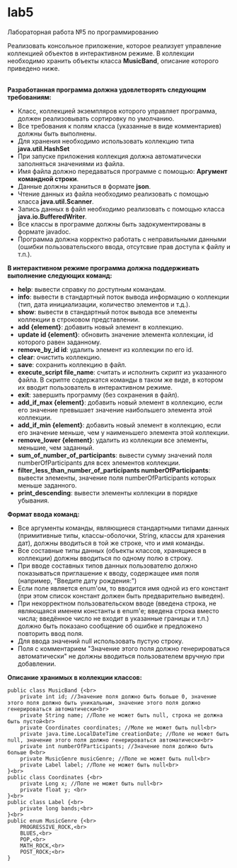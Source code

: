 # lab5
Лабораторная работа №5 по программированию <br>

Реализовать консольное приложение, которое реализует управление коллекцией объектов в интерактивном режиме. В коллекции необходимо хранить объекты класса <b>MusicBand</b>, описание которого приведено ниже.<br><br>

<b>Разработанная программа должна удовлетворять следующим требованиям:</b><br>
- Класс, коллекцией экземпляров которого управляет программа, должен реализовывать сортировку по умолчанию.
- Все требования к полям класса (указанные в виде комментариев) должны быть выполнены.
- Для хранения необходимо использовать коллекцию типа <b>java.util.HashSet</b>
- При запуске приложения коллекция должна автоматически заполняться значениями из файла.
- Имя файла должно передаваться программе с помощью: <b>Аргумент командной строки</b>.
- Данные должны храниться в формате <b>json</b>.
- Чтение данных из файла необходимо реализовать с помощью класса <b>java.util.Scanner</b>.
- Запись данных в файл необходимо реализовать с помощью класса <b>java.io.BufferedWriter</b>.
- Все классы в программе должны быть задокументированы в формате javadoc.
- Программа должна корректно работать с неправильными данными (ошибки пользовательского ввода, отсутсвие прав доступа к файлу и т.п.).<br>

<b>В интерактивном режиме программа должна поддерживать выполнение следующих команд:</b>
- <b>help</b>: вывести справку по доступным командам.
- <b>info</b>: вывести в стандартный поток вывода информацию о коллекции (тип, дата инициализации, количество элементов и т.д.).
- <b>show</b>: вывести в стандартный поток вывода все элементы коллекции в строковом представлении.
- <b>add {element}</b>: добавить новый элемент в коллекцию.
- <b>update id {element}</b>: обновить значение элемента коллекции, id которого равен заданному.
- <b>remove_by_id id</b>: удалить элемент из коллекции по его id.
- <b>clear</b>: очистить коллекцию.
- <b>save</b>: сохранить коллекцию в файл.
- <b>execute_script file_name</b>: считать и исполнить скрипт из указанного файла. В скрипте содержатся команды в таком же виде, в котором их вводит пользователь в интерактивном режиме.
- <b>exit</b>: завершить программу (без сохранения в файл).
- <b>add_if_max {element}</b>: добавить новый элемент в коллекцию, если его значение превышает значение наибольшего элемента этой коллекции.
- <b>add_if_min {element}</b>: добавить новый элемент в коллекцию, если его значение меньше, чем у наименьшего элемента этой коллекции.
- <b>remove_lower {element}</b>: удалить из коллекции все элементы, меньшие, чем заданный.
- <b>sum_of_number_of_participants</b>: вывести сумму значений поля numberOfParticipants для всех элементов коллекции.
- <b>filter_less_than_number_of_participants numberOfParticipants</b>: вывести элементы, значение поля numberOfParticipants которых меньше заданного.
- <b>print_descending</b>: вывести элементы коллекции в порядке убывания.<br>
  
<b>Формат ввода команд:</b>
- Все аргументы команды, являющиеся стандартными типами данных (примитивные типы, классы-оболочки, String, классы для хранения дат), должны вводиться в той же строке, что и имя команды.
- Все составные типы данных (объекты классов, хранящиеся в коллекции) должны вводиться по одному полю в строку.
- При вводе составных типов данных пользователю должно показываться приглашение к вводу, содержащее имя поля (например, "Введите дату рождения:")
- Если поле является enum'ом, то вводится имя одной из его констант (при этом список констант должен быть предварительно выведен).
- При некорректном пользовательском вводе (введена строка, не являющаяся именем константы в enum'е; введена строка вместо числа; введённое число не входит в указанные границы и т.п.) должно быть показано сообщение об ошибке и предложено повторить ввод поля.
- Для ввода значений null использовать пустую строку.
- Поля с комментарием "Значение этого поля должно генерироваться автоматически" не должны вводиться пользователем вручную при добавлении.<br>

<b>Описание хранимых в коллекции классов: </b>
```
public class MusicBand {<br>
    private int id; //Значение поля должно быть больше 0, значение этого поля должно быть уникальным, значение этого поля должно генерироваться автоматически<br>
    private String name; //Поле не может быть null, строка не должна быть пустой<br>
    private Coordinates coordinates; //Моле не может быть null<br>
    private java.time.LocalDateTime creationDate; //Поле не может быть null, значение этого поля должно генерироваться автоматически<br>
    private int numberOfParticipants; //Значение поля должно быть больше 0<br>
    private MusicGenre musicGenre; //Поле не может быть null<br>
    private Label label; //Поле не может быть null<br>
}<br>
public class Coordinates {<br>
    private Long x; //Поле не может быть null<br>
    private float y; <br>
}<br>
public class Label {<br>
    private long bands;<br>
}<br>
public enum MusicGenre {<br>
    PROGRESSIVE_ROCK,<br>
    BLUES,<br>
    POP,<br>
    MATH_ROCK,<br>
    POST_ROCK;<br>
}
